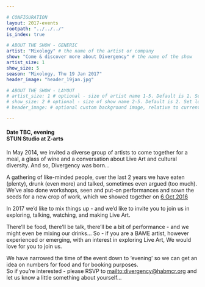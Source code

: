 ```yaml
---

# CONFIGURATION
layout: 2017-events
rootpath: "../../../"
is_index: true

# ABOUT THE SHOW - GENERIC
artist: "Mixology" # the name of the artist or company
show: "Come & discover more about Divergency" # the name of the show
artist_size: 1
show_size: 5
season: "Mixology, Thu 19 Jan 2017"
header_image: "header_19jan.jpg"

# ABOUT THE SHOW - LAYOUT
# artist_size: 1 # optional - size of artist name 1-5. Default is 1. Set longer names to lower values
# show_size: 2 # optional - size of show name 2-5. Default is 2. Set longer names to lower values
# header_image: # optional custom background image, relative to current page

---
```

     
####  Date TBC, evening<br>STUN Studio at Z-arts   

In May 2014, we invited a diverse group of artists to come together for a meal, a glass of wine and a conversation about Live Art and cultural diversity. And so, Divergency was born… 

A gathering of like-minded people, over the last 2 years we have eaten (plenty), drunk (even more) and talked, sometimes even argued (too much).  We’ve also done workshops, seen and put-on performances and sown the seeds for a new crop of work, which we showed together on [ 6 Oct 2016](/current/2016/6oct)

In 2017 we’d like to mix things up - and we’d like to invite you to join us in exploring, talking, watching, and making Live Art. 
  

There’ll be food, there’ll be talk, there’ll be a bit of performance - and we might even be mixing our drinks…
So - if you are a BAME artist, however experienced or emerging, with an interest in exploring Live Art, We would love for you to join us.

We have narrowed the time of the event down to ‘evening’ so we can get an idea on numbers for food and for booking purposes.   
So if you’re interested - please RSVP  to <mailto:divergency@habmcr.org> and let us know a little something about yourself...       


